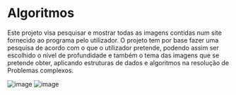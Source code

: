 # Algoritmos

Este projeto visa pesquisar e mostrar todas as imagens contidas num site fornecido ao programa pelo utilizador. O projeto tem por base fazer uma pesquisa de acordo com o que o utilizador pretende, podendo assim ser escolhido o nível de profundidade e também o tema das imagens que se pretende obter, aplicando estruturas de dados e algoritmos na resolução de Problemas complexos.
 
![image](https://github.com/user-attachments/assets/041edaf1-0246-4156-92ca-d92e651d472e)
![image](https://github.com/user-attachments/assets/cc9513eb-dc45-49de-afb5-e978daec3cda)
